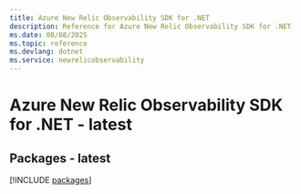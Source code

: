 ```yaml
---
title: Azure New Relic Observability SDK for .NET
description: Reference for Azure New Relic Observability SDK for .NET
ms.date: 08/08/2025
ms.topic: reference
ms.devlang: dotnet
ms.service: newrelicobservability
---
```

# Azure New Relic Observability SDK for .NET - latest
## Packages - latest
[!INCLUDE [packages](new-relic-observability-index.md)]